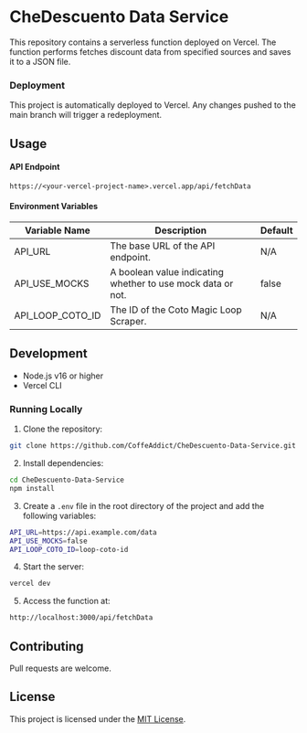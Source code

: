 # CheDescuento Data Service
This repository contains a serverless function deployed on Vercel. The function performs fetches discount data from specified sources and saves it to a JSON file.

### Deployment

This project is automatically deployed to Vercel. Any changes pushed to the main branch will trigger a redeployment.


## Usage

#### API Endpoint

```
https://<your-vercel-project-name>.vercel.app/api/fetchData
```

#### Environment Variables

| Variable Name | Description | Default |
| --- | --- | --- |
| API_URL | The base URL of the API endpoint. | N/A |
| API_USE_MOCKS | A boolean value indicating whether to use mock data or not. | false |
| API_LOOP_COTO_ID | The ID of the Coto Magic Loop Scraper. | N/A |


## Development
- Node.js v16 or higher
- Vercel CLI

### Running Locally
1.	Clone the repository:
```bash
git clone https://github.com/CoffeAddict/CheDescuento-Data-Service.git
```

2.	Install dependencies:
```bash
cd CheDescuento-Data-Service
npm install
```

3.	Create a `.env` file in the root directory of the project and add the following variables:
```bash
API_URL=https://api.example.com/data
API_USE_MOCKS=false
API_LOOP_COTO_ID=loop-coto-id
```

4.	Start the server:
```bash
vercel dev
```

5.	Access the function at:
```bash
http://localhost:3000/api/fetchData
```



## Contributing
Pull requests are welcome.

## License

This project is licensed under the [MIT License](https://opensource.org/licenses/MIT).
